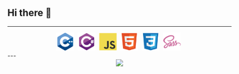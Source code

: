 ## Hi there 👋
---
<!--# 💻 Tech Stack:-->
<div align="center">
  <img src="https://github.com/devicons/devicon/blob/master/icons/cplusplus/cplusplus-original.svg" width="40" height="40" alt="C++" title="C++"/>&nbsp;
  <img src="https://github.com/devicons/devicon/blob/master/icons/csharp/csharp-original.svg" width="40" height="40" alt="C#" title="C#"/>&nbsp;
  <img src="https://github.com/devicons/devicon/blob/master/icons/javascript/javascript-original.svg" width="40" height="40" alt="JavaScript" title="JavaScript"/>&nbsp;
  <img src="https://github.com/devicons/devicon/blob/master/icons/html5/html5-original.svg" width="40" height="40" alt="HTML5" title="HTML5"/>&nbsp;
  <img src="https://github.com/devicons/devicon/blob/master/icons/css3/css3-original.svg" width="40" height="40" alt="CSS3" title="CSS3"/>&nbsp;
  <img src="https://github.com/devicons/devicon/blob/master/icons/sass/sass-original.svg" width="40" height="40" alt="Sass" title="Sass"/>&nbsp;
</div>
---
<!--# 📊 GitHub Stats:-->
<!--![](https://github-readme-stats.vercel.app/api?username=kirrishima&theme=cobalt&hide_border=false&include_all_commits=true&count_private=false)<br/>
![](https://github-readme-streak-stats.herokuapp.com/?user=kirrishima&theme=cobalt&hide_border=false)<br/> -->
<div align="center">
  <img src="https://github-readme-stats.vercel.app/api/top-langs/?username=devopengin&theme=tokyonight&hide_border=true&include_all_commits=true&count_private=true&layout=compact"/>
</div>
